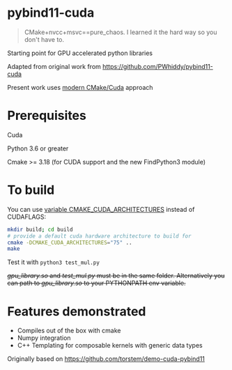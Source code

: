 # pybind11-cuda

>CMake+nvcc+msvc==pure_chaos. I learned it the hard way so you don't have to.

Starting point for GPU accelerated python libraries

Adapted from original work from https://github.com/PWhiddy/pybind11-cuda

Present work uses [modern CMake/Cuda](https://developer.download.nvidia.com/video/gputechconf/gtc/2019/presentation/s9444-build-systems-exploring-modern-cmake-cuda-v2.pdf) approach

# Prerequisites

Cuda

Python 3.6 or greater

Cmake >= 3.18 (for CUDA support and the new FindPython3 module)

# To build

You can use [variable CMAKE_CUDA_ARCHITECTURES](https://cmake.org/cmake/help/latest/variable/CMAKE_CUDA_ARCHITECTURES.html) instead of CUDAFLAGS:

```bash
mkdir build; cd build
# provide a default cuda hardware architecture to build for
cmake -DCMAKE_CUDA_ARCHITECTURES="75" ..
make
```

Test it with
```python3 test_mul.py```

~~_gpu_library.so_ and _test_mul.py_ must be in the same folder. Alternatively you can path to _gpu_library.so_ to your PYTHONPATH env variable.~~

# Features demonstrated

- Compiles out of the box with cmake
- Numpy integration
- C++ Templating for composable kernels with generic data types

Originally based on https://github.com/torstem/demo-cuda-pybind11
